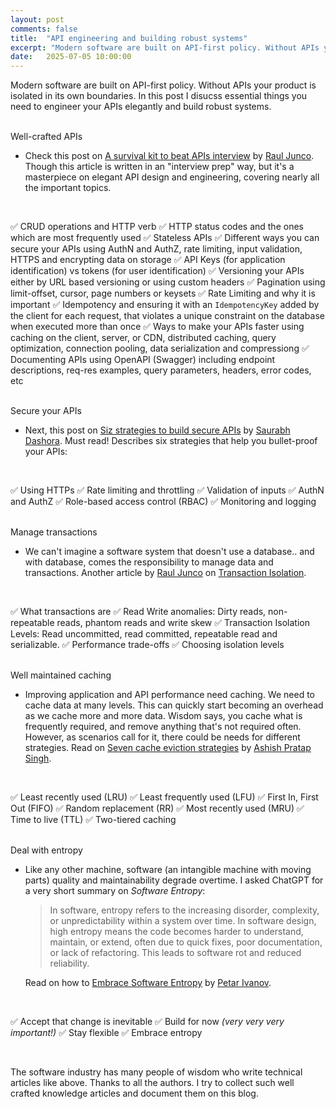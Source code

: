 ```yaml
---
layout: post
comments: false
title:  "API engineering and building robust systems"
excerpt: "Modern software are built on API-first policy. Without APIs your product is isolated in its own boundaries. In this post I disucss essential things you need to engineer your APIs elegantly and build robust systems."
date:   2025-07-05 10:00:00
---
```


Modern software are built on API-first policy. Without APIs your product is isolated in its own boundaries. In this post I disucss essential things you need to engineer your APIs elegantly and build robust systems.

<br />
<span class="important">Well-crafted APIs</span>
<br />

- Check this post on [A survival kit to beat APIs interview](https://newsletter.systemdesignclassroom.com/p/a-survival-kit-to-beat-apis-interview) by [Raul Junco](https://substack.com/@rauljuncov). Though this article is written in an "interview prep" way, but it's a masterpiece on elegant API design and engineering, covering nearly all the important topics.
<br />

✅ CRUD operations and HTTP verb
✅ HTTP status codes and the ones which are most frequently used
✅ Stateless APIs
✅ Different ways you can secure your APIs using AuthN and AuthZ, rate limiting, input validation, HTTPS and encrypting data on storage
✅ API Keys (for application identification) vs tokens (for user identification)
✅ Versioning your APIs either by URL based versioning or using custom headers
✅ Pagination using limit-offset, cursor, page numbers or keysets
✅ Rate Limiting and why it is important
✅ Idempotency and ensuring it with an `IdempotencyKey` added by the client for each request, that violates a unique constraint on the database when executed more than once
✅ Ways to make your APIs faster using caching on the client, server, or CDN, distributed caching, query optimization, connection pooling, data serialization and compressiong
✅ Documenting APIs using OpenAPI (Swagger) including endpoint descriptions, req-res examples, query parameters, headers, error codes, etc

<br />
<span class="important">Secure your APIs</span>
<br />

- Next, this post on [Siz strategies to build secure APIs](https://newsletter.systemdesigncodex.com/p/6-strategies-to-build-secure-apis) by [Saurabh Dashora](https://substack.com/@saurabhdashora). Must read! Describes six strategies that help you bullet-proof your APIs:
<br />

✅ Using HTTPs
✅ Rate limiting and throttling
✅ Validation of inputs
✅ AuthN and AuthZ 
✅ Role-based access control (RBAC)
✅ Monitoring and logging

<br />
<span class="important">Manage transactions</span>
<br />

- We can't imagine a software system that doesn't use a database.. and with database, comes the responsibility to manage data and transactions. Another article by [Raul Junco](https://substack.com/@rauljuncov) on [Transaction Isolation](https://newsletter.systemdesignclassroom.com/p/transaction-isolation-and-read-and-write-anomalies?r=1m1f9z&utm_campaign=post&utm_medium=web).
<br />

✅ What transactions are
✅ Read Write anomalies: Dirty reads, non-repeatable reads, phantom reads and write skew 
✅ Transaction Isolation Levels: Read uncommitted, read committed, repeatable read and serializable.
✅ Performance trade-offs
✅ Choosing isolation levels

<br />
<span class="important">Well maintained caching</span>
<br />

- Improving application and API performance need caching. We need to cache data at many levels. This can quickly start becoming an overhead as we cache more and more data. Wisdom says, you cache what is frequently required, and remove anything that's not required often. However, as scenarios call for it, there could be needs for different strategies. Read on [Seven cache eviction strategies](https://blog.algomaster.io/p/7-cache-eviction-strategies?r=1m1f9z&utm_campaign=post&utm_medium=web) by [Ashish Pratap Singh](https://substack.com/@ashishps).
<br />

✅ Least recently used (LRU)
✅ Least frequently used (LFU)
✅ First In, First Out (FIFO)
✅ Random replacement (RR)
✅ Most recently used (MRU)
✅ Time to live (TTL)
✅ Two-tiered caching  

<br />
<span class="important">Deal with entropy</span>
<br />

- Like any other machine, software (an intangible machine with moving parts) quality and maintainability degrade overtime. I asked ChatGPT for a very short summary on *Software Entropy*:

    > In software, entropy refers to the increasing disorder, complexity, or unpredictability within a system over time. In software design, high entropy means the code becomes harder to understand, maintain, or extend, often due to quick fixes, poor documentation, or lack of refactoring. This leads to software rot and reduced reliability. 

    Read on how to [Embrace Software Entropy](https://thetshaped.dev/p/embrace-software-entropy-imperfect-code-flexibility-maintainability) by [Petar Ivanov](https://substack.com/@petarivanovv9).
<br />

✅ Accept that change is inevitable
✅ Build for now *(very very very important!)*
✅ Stay flexible
✅ Embrace entropy

<br />

The software industry has many people of wisdom who write technical articles like above. Thanks to all the authors. I try to collect such well crafted knowledge articles and document them on this blog.
